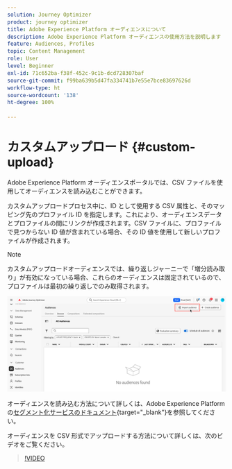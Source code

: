 ```yaml
---
solution: Journey Optimizer
product: journey optimizer
title: Adobe Experience Platform オーディエンスについて
description: Adobe Experience Platform オーディエンスの使用方法を説明します
feature: Audiences, Profiles
topic: Content Management
role: User
level: Beginner
exl-id: 71c652ba-f38f-452c-9c1b-dcd728307baf
source-git-commit: f99ba639b5d47fa334741b7e55e7bce83697626d
workflow-type: ht
source-wordcount: '138'
ht-degree: 100%

---
```


# カスタムアップロード {#custom-upload}

Adobe Experience Platform オーディエンスポータルでは、CSV ファイルを使用してオーディエンスを読み込むことができます。

カスタムアップロードプロセス中に、ID として使用する CSV 属性と、そのマッピング先のプロファイル ID を指定します。これにより、オーディエンスデータとプロファイルの間にリンクが作成されます。CSV ファイルに、プロファイルで見つからない ID 値が含まれている場合、その ID 値を使用して新しいプロファイルが作成されます。

>[!NOTE]
>
>カスタムアップロードオーディエンスでは、繰り返しジャーニーで「増分読み取り」が有効になっている場合、これらのオーディエンスは固定されているので、プロファイルは最初の繰り返しでのみ取得されます。

![](assets/import-audience.png)

オーディエンスを読み込む方法について詳しくは、Adobe Experience Platform の[セグメント化サービスのドキュメント](https://experienceleague.adobe.com/ja/docs/experience-platform/segmentation/ui/audience-portal#import-audience){target="_blank"}を参照してください。

オーディエンスを CSV 形式でアップロードする方法について詳しくは、次のビデオをご覧ください。

>[!VIDEO](https://video.tv.adobe.com/v/3421714?quality=12)
